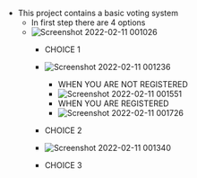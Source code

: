 * This project contains a basic voting system
    * In first step there are 4 options
    * ![Screenshot 2022-02-11 001026](https://user-images.githubusercontent.com/98838252/153474771-d3ce9ecb-7d52-496b-8af3-a2d85d97b67b.png)
        * CHOICE 1
        * ![Screenshot 2022-02-11 001236](https://user-images.githubusercontent.com/98838252/153475072-d1f81a62-222c-4255-b6ef-17d6766aa0de.png)
            * WHEN YOU ARE NOT REGISTERED
            * ![Screenshot 2022-02-11 001551](https://user-images.githubusercontent.com/98838252/153475719-5aa14134-6d0d-4ea7-b7ff-6b81f1ec60d1.png)
            * WHEN YOU ARE REGISTERED
            * ![Screenshot 2022-02-11 001726](https://user-images.githubusercontent.com/98838252/153475906-c6b03b17-dd4f-4012-8df0-861b6b74cf62.png)


        * CHOICE 2
        * ![Screenshot 2022-02-11 001340](https://user-images.githubusercontent.com/98838252/153475283-85144ea9-7dea-4979-929b-90940a5c8ce3.png)
        * CHOICE 3


        

